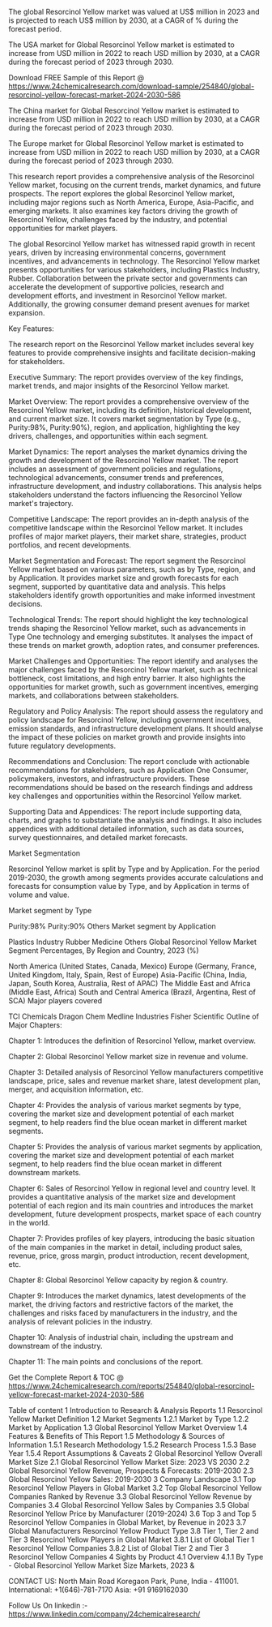 The global Resorcinol Yellow market was valued at US$ million in 2023 and is projected to reach US$ million by 2030, at a CAGR of % during the forecast period.

The USA market for Global Resorcinol Yellow market is estimated to increase from USD million in 2022 to reach USD million by 2030, at a CAGR during the forecast period of 2023 through 2030.

Download FREE Sample of this Report @ https://www.24chemicalresearch.com/download-sample/254840/global-resorcinol-yellow-forecast-market-2024-2030-586

The China market for Global Resorcinol Yellow market is estimated to increase from USD million in 2022 to reach USD million by 2030, at a CAGR during the forecast period of 2023 through 2030.

The Europe market for Global Resorcinol Yellow market is estimated to increase from USD million in 2022 to reach USD million by 2030, at a CAGR during the forecast period of 2023 through 2030.

This research report provides a comprehensive analysis of the Resorcinol Yellow market, focusing on the current trends, market dynamics, and future prospects. The report explores the global Resorcinol Yellow market, including major regions such as North America, Europe, Asia-Pacific, and emerging markets. It also examines key factors driving the growth of Resorcinol Yellow, challenges faced by the industry, and potential opportunities for market players.

The global Resorcinol Yellow market has witnessed rapid growth in recent years, driven by increasing environmental concerns, government incentives, and advancements in technology. The Resorcinol Yellow market presents opportunities for various stakeholders, including Plastics Industry, Rubber. Collaboration between the private sector and governments can accelerate the development of supportive policies, research and development efforts, and investment in Resorcinol Yellow market. Additionally, the growing consumer demand present avenues for market expansion.

Key Features:

The research report on the Resorcinol Yellow market includes several key features to provide comprehensive insights and facilitate decision-making for stakeholders.

Executive Summary: The report provides overview of the key findings, market trends, and major insights of the Resorcinol Yellow market.

Market Overview: The report provides a comprehensive overview of the Resorcinol Yellow market, including its definition, historical development, and current market size. It covers market segmentation by Type (e.g., Purity:98%, Purity:90%), region, and application, highlighting the key drivers, challenges, and opportunities within each segment.

Market Dynamics: The report analyses the market dynamics driving the growth and development of the Resorcinol Yellow market. The report includes an assessment of government policies and regulations, technological advancements, consumer trends and preferences, infrastructure development, and industry collaborations. This analysis helps stakeholders understand the factors influencing the Resorcinol Yellow market's trajectory.

Competitive Landscape: The report provides an in-depth analysis of the competitive landscape within the Resorcinol Yellow market. It includes profiles of major market players, their market share, strategies, product portfolios, and recent developments.

Market Segmentation and Forecast: The report segment the Resorcinol Yellow market based on various parameters, such as by Type, region, and by Application. It provides market size and growth forecasts for each segment, supported by quantitative data and analysis. This helps stakeholders identify growth opportunities and make informed investment decisions.

Technological Trends: The report should highlight the key technological trends shaping the Resorcinol Yellow market, such as advancements in Type One technology and emerging substitutes. It analyses the impact of these trends on market growth, adoption rates, and consumer preferences.

Market Challenges and Opportunities: The report identify and analyses the major challenges faced by the Resorcinol Yellow market, such as technical bottleneck, cost limitations, and high entry barrier. It also highlights the opportunities for market growth, such as government incentives, emerging markets, and collaborations between stakeholders.

Regulatory and Policy Analysis: The report should assess the regulatory and policy landscape for Resorcinol Yellow, including government incentives, emission standards, and infrastructure development plans. It should analyse the impact of these policies on market growth and provide insights into future regulatory developments.

Recommendations and Conclusion: The report conclude with actionable recommendations for stakeholders, such as Application One Consumer, policymakers, investors, and infrastructure providers. These recommendations should be based on the research findings and address key challenges and opportunities within the Resorcinol Yellow market.

Supporting Data and Appendices: The report include supporting data, charts, and graphs to substantiate the analysis and findings. It also includes appendices with additional detailed information, such as data sources, survey questionnaires, and detailed market forecasts.

Market Segmentation

Resorcinol Yellow market is split by Type and by Application. For the period 2019-2030, the growth among segments provides accurate calculations and forecasts for consumption value by Type, and by Application in terms of volume and value.

Market segment by Type

Purity:98%
Purity:90%
Others
Market segment by Application

Plastics Industry
Rubber
Medicine
Others
Global Resorcinol Yellow Market Segment Percentages, By Region and Country, 2023 (%)

North America (United States, Canada, Mexico)
Europe (Germany, France, United Kingdom, Italy, Spain, Rest of Europe)
Asia-Pacific (China, India, Japan, South Korea, Australia, Rest of APAC)
The Middle East and Africa (Middle East, Africa)
South and Central America (Brazil, Argentina, Rest of SCA)
Major players covered

TCI Chemicals
Dragon Chem
Medline Industries
Fisher Scientific
Outline of Major Chapters:

Chapter 1: Introduces the definition of Resorcinol Yellow, market overview.

Chapter 2: Global Resorcinol Yellow market size in revenue and volume.

Chapter 3: Detailed analysis of Resorcinol Yellow manufacturers competitive landscape, price, sales and revenue market share, latest development plan, merger, and acquisition information, etc.

Chapter 4: Provides the analysis of various market segments by type, covering the market size and development potential of each market segment, to help readers find the blue ocean market in different market segments.

Chapter 5: Provides the analysis of various market segments by application, covering the market size and development potential of each market segment, to help readers find the blue ocean market in different downstream markets.

Chapter 6: Sales of Resorcinol Yellow in regional level and country level. It provides a quantitative analysis of the market size and development potential of each region and its main countries and introduces the market development, future development prospects, market space of each country in the world.

Chapter 7: Provides profiles of key players, introducing the basic situation of the main companies in the market in detail, including product sales, revenue, price, gross margin, product introduction, recent development, etc.

Chapter 8: Global Resorcinol Yellow capacity by region & country.

Chapter 9: Introduces the market dynamics, latest developments of the market, the driving factors and restrictive factors of the market, the challenges and risks faced by manufacturers in the industry, and the analysis of relevant policies in the industry.

Chapter 10: Analysis of industrial chain, including the upstream and downstream of the industry.

Chapter 11: The main points and conclusions of the report.

Get the Complete Report & TOC @ https://www.24chemicalresearch.com/reports/254840/global-resorcinol-yellow-forecast-market-2024-2030-586

Table of content
1 Introduction to Research & Analysis Reports
1.1 Resorcinol Yellow Market Definition
1.2 Market Segments
1.2.1 Market by Type
1.2.2 Market by Application
1.3 Global Resorcinol Yellow Market Overview
1.4 Features & Benefits of This Report
1.5 Methodology & Sources of Information
1.5.1 Research Methodology
1.5.2 Research Process
1.5.3 Base Year
1.5.4 Report Assumptions & Caveats
2 Global Resorcinol Yellow Overall Market Size
2.1 Global Resorcinol Yellow Market Size: 2023 VS 2030
2.2 Global Resorcinol Yellow Revenue, Prospects & Forecasts: 2019-2030
2.3 Global Resorcinol Yellow Sales: 2019-2030
3 Company Landscape
3.1 Top Resorcinol Yellow Players in Global Market
3.2 Top Global Resorcinol Yellow Companies Ranked by Revenue
3.3 Global Resorcinol Yellow Revenue by Companies
3.4 Global Resorcinol Yellow Sales by Companies
3.5 Global Resorcinol Yellow Price by Manufacturer (2019-2024)
3.6 Top 3 and Top 5 Resorcinol Yellow Companies in Global Market, by Revenue in 2023
3.7 Global Manufacturers Resorcinol Yellow Product Type
3.8 Tier 1, Tier 2 and Tier 3 Resorcinol Yellow Players in Global Market
3.8.1 List of Global Tier 1 Resorcinol Yellow Companies
3.8.2 List of Global Tier 2 and Tier 3 Resorcinol Yellow Companies
4 Sights by Product
4.1 Overview
4.1.1 By Type - Global Resorcinol Yellow Market Size Markets, 2023 &

CONTACT US:
North Main Road Koregaon Park, Pune, India - 411001.
International: +1(646)-781-7170
Asia: +91 9169162030

Follow Us On linkedin :- https://www.linkedin.com/company/24chemicalresearch/
